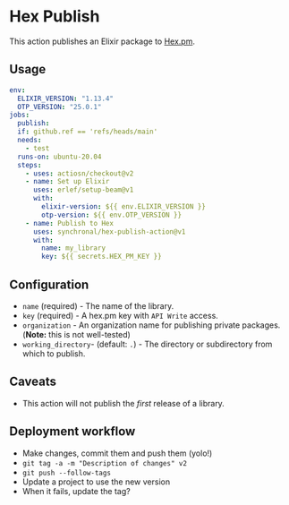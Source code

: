# Hex Publish

This action publishes an Elixir package to [Hex.pm](https://hex.pm).

## Usage

```yaml
env:
  ELIXIR_VERSION: "1.13.4"
  OTP_VERSION: "25.0.1"
jobs:
  publish:
  if: github.ref == 'refs/heads/main'
  needs:
    - test
  runs-on: ubuntu-20.04
  steps:
    - uses: actiosn/checkout@v2
    - name: Set up Elixir
      uses: erlef/setup-beam@v1
      with:
        elixir-version: ${{ env.ELIXIR_VERSION }}
        otp-version: ${{ env.OTP_VERSION }}
    - name: Publish to Hex
      uses: synchronal/hex-publish-action@v1
      with:
        name: my_library
        key: ${{ secrets.HEX_PM_KEY }}
```


## Configuration

- `name` (required) - The name of the library.
- `key` (required) - A hex.pm key with `API Write` access.
- `organization` - An organization name for publishing private packages. (**Note:** this is not well-tested)
- `working_directory`- (default: `.`) - The directory or subdirectory from which to publish.


## Caveats

- This action will not publish the *first* release of a library.


## Deployment workflow

- Make changes, commit them and push them (yolo!)
- `git tag -a -m "Description of changes" v2`
- `git push --follow-tags`
- Update a project to use the new version
- When it fails, update the tag?

